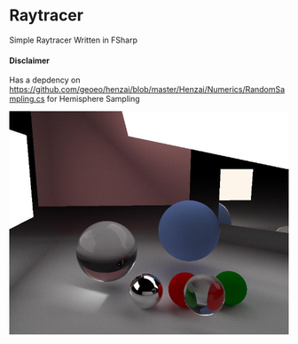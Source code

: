 # Raytracer
Simple Raytracer Written in FSharp

#### Disclaimer 
Has a depdency on https://github.com/geoeo/henzai/blob/master/Henzai/Numerics/RandomSampling.cs for Hemisphere Sampling

![sphere](display.jpg)
 
